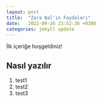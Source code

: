 ```yaml
---
layout: post
title:  "Zara Bal'ın Faydaları"
date:   2022-09-26 23:52:36 +0300
categories: jekyll update
---
```


İlk içeriğe hoşgeldiniz!

## Nasıl yazılır
1. test1
2. test2
3. test3